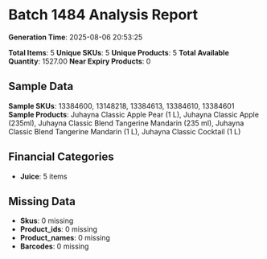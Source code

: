 # Batch 1484 Analysis Report

**Generation Time**: 2025-08-06 20:53:25

**Total Items**: 5
**Unique SKUs**: 5
**Unique Products**: 5
**Total Available Quantity**: 1527.00
**Near Expiry Products**: 0

## Sample Data
**Sample SKUs**: 13384600, 13148218, 13384613, 13384610, 13384601
**Sample Products**: Juhayna Classic Apple Pear (1 L), Juhayna Classic Apple (235ml), Juhayna Classic Blend Tangerine Mandarin (235 ml), Juhayna Classic Blend Tangerine Mandarin (1 L), Juhayna Classic Cocktail (1 L)

## Financial Categories
- **Juice**: 5 items

## Missing Data
- **Skus**: 0 missing
- **Product_ids**: 0 missing
- **Product_names**: 0 missing
- **Barcodes**: 0 missing
